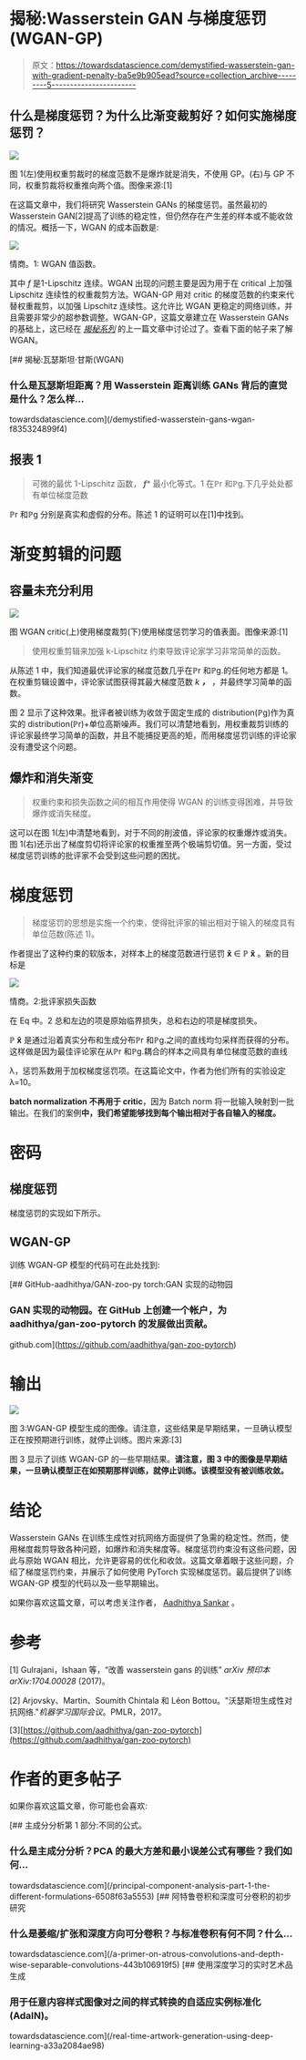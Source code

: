 # 揭秘:Wasserstein GAN 与梯度惩罚(WGAN-GP)

> 原文：<https://towardsdatascience.com/demystified-wasserstein-gan-with-gradient-penalty-ba5e9b905ead?source=collection_archive---------5----------------------->

## 什么是梯度惩罚？为什么比渐变裁剪好？如何实施梯度惩罚？

![](img/be95a79952f0f69cef26cbc762216daa.png)

图 1(左)使用权重剪裁时的梯度范数不是爆炸就是消失，不使用 GP。(右)与 GP 不同，权重剪裁将权重推向两个值。图像来源:[1]

在这篇文章中，我们将研究 Wasserstein GANs 的梯度惩罚。虽然最初的 Wasserstein GAN[2]提高了训练的稳定性，但仍然存在产生差的样本或不能收敛的情况。概括一下，WGAN 的成本函数是:

![](img/02b65a6b7407858cb89950f5c4c31ac7.png)

情商。1: WGAN 值函数。

其中 *f* 是1-Lipschitz 连续。WGAN 出现的问题主要是因为用于在 critical 上加强 Lipschitz 连续性的权重裁剪方法。WGAN-GP 用对 critic 的梯度范数的约束来代替权重裁剪，以加强 Lipschitz 连续性。这允许比 WGAN 更稳定的网络训练，并且需要非常少的超参数调整。WGAN-GP，这篇文章建立在 Wasserstein GANs 的基础上，这已经在 [*揭秘系列*](https://asankar96.medium.com/list/demystified-deep-learning-1273a227565c) 的上一篇文章中讨论过了。查看下面的帖子来了解 WGAN。

[](/demystified-wasserstein-gans-wgan-f835324899f4) [## 揭秘:瓦瑟斯坦·甘斯(WGAN)

### 什么是瓦瑟斯坦距离？用 Wasserstein 距离训练 GANs 背后的直觉是什么？怎么样…

towardsdatascience.com](/demystified-wasserstein-gans-wgan-f835324899f4) 

## 报表 1

> 可微的最优 1-Lipschitz 函数， ***f**** 最小化等式。1 在ℙr 和ℙg.下几乎处处都有单位梯度范数

ℙr 和ℙg 分别是真实和虚假的分布。陈述 1 的证明可以在[1]中找到。

# 渐变剪辑的问题

## 容量未充分利用

![](img/caeb64eace98b64bb666a87363018a6c.png)

图 WGAN critic(上)使用梯度裁剪(下)使用梯度惩罚学习的值表面。图像来源:[1]

> 使用权重剪辑来加强 k-Lipschitz 约束导致评论家学习非常简单的函数。

从陈述 1 中，我们知道最优评论家的梯度范数几乎在ℙr 和ℙg.的任何地方都是 1。在权重剪辑设置中，评论家试图获得其最大梯度范数 *k* ***，*** ，并最终学习简单的函数。

图 2 显示了这种效果。批评者被训练为收敛于固定生成的 distribution(ℙg)作为真实的 distribution(ℙr)+单位高斯噪声。我们可以清楚地看到，用权重裁剪训练的评论家最终学习简单的函数，并且不能捕捉更高的矩，而用梯度惩罚训练的评论家没有遭受这个问题。

## 爆炸和消失渐变

> 权重约束和损失函数之间的相互作用使得 WGAN 的训练变得困难，并导致爆炸或消失梯度。

这可以在图 1(左)中清楚地看到，对于不同的削波值，评论家的权重爆炸或消失。图 1(右)还示出了梯度剪切将评论家的权重推至两个极端剪切值。另一方面，受过梯度惩罚训练的批评家不会受到这些问题的困扰。

# 梯度惩罚

> 梯度惩罚的思想是实施一个约束，使得批评家的输出相对于输入的梯度具有单位范数(陈述 1)。

作者提出了这种约束的软版本，对样本上的梯度范数进行惩罚 **x̂** ∈ ℙ **x̂** 。新的目标是

![](img/e89ec1cdff073004f6d2aa28030638fe.png)

情商。2:批评家损失函数

在 Eq 中。2 总和左边的项是原始临界损失，总和右边的项是梯度损失。

ℙ **x̂** 是通过沿着真实分布和生成分布ℙr 和ℙg.之间的直线均匀采样而获得的分布。这样做是因为最佳评论家在从ℙr 和ℙg.耦合的样本之间具有单位梯度范数的直线

λ，惩罚系数用于加权梯度惩罚项。在这篇论文中，作者为他们所有的实验设定λ=10。

**batch normalization 不再用于 critic**，因为 Batch norm 将一批输入映射到一批输出。在我们的案例**中，我们希望能够找到每个输出相对于各自输入的梯度。**

# 密码

## 梯度惩罚

梯度惩罚的实现如下所示。

## WGAN-GP

训练 WGAN-GP 模型的代码可在此处找到:

 [## GitHub-aadhithya/GAN-zoo-py torch:GAN 实现的动物园

### GAN 实现的动物园。在 GitHub 上创建一个帐户，为 aadhithya/gan-zoo-pytorch 的发展做出贡献。

github.com](https://github.com/aadhithya/gan-zoo-pytorch) 

# 输出

![](img/fb974e6540769451731eff0fca7aa876.png)

图 3:WGAN-GP 模型生成的图像。请注意，这些结果是早期结果，一旦确认模型正在按预期进行训练，就停止训练。图片来源:[3]

图 3 显示了训练 WGAN-GP 的一些早期结果。**请注意，图 3 中的图像是早期结果，一旦确认模型正在如预期那样训练，就停止训练。该模型没有被训练收敛。**

# 结论

Wasserstein GANs 在训练生成性对抗网络方面提供了急需的稳定性。然而，使用梯度裁剪导致各种问题，如爆炸和消失梯度等。梯度惩罚约束没有这些问题，因此与原始 WGAN 相比，允许更容易的优化和收敛。这篇文章着眼于这些问题，介绍了梯度惩罚约束，并展示了如何使用 PyTorch 实现梯度惩罚。最后提供了训练 WGAN-GP 模型的代码以及一些早期输出。

如果你喜欢这篇文章，可以考虑关注作者， [Aadhithya Sankar](https://medium.com/u/82053676fe58?source=post_page-----ba5e9b905ead--------------------------------) 。

# 参考

[1] Gulrajani，Ishaan 等，“改善 wasserstein gans 的训练” *arXiv 预印本 arXiv:1704.00028* (2017)。

[2] Arjovsky、Martin、Soumith Chintala 和 Léon Bottou。"沃瑟斯坦生成性对抗网络."*机器学习国际会议*。PMLR，2017。

[3][https://github.com/aadhithya/gan-zoo-pytorch](https://github.com/aadhithya/gan-zoo-pytorch)

# 作者的更多帖子

如果你喜欢这篇文章，你可能也会喜欢:

[](/principal-component-analysis-part-1-the-different-formulations-6508f63a5553) [## 主成分分析第 1 部分:不同的公式。

### 什么是主成分分析？PCA 的最大方差和最小误差公式有哪些？我们如何…

towardsdatascience.com](/principal-component-analysis-part-1-the-different-formulations-6508f63a5553) [](/a-primer-on-atrous-convolutions-and-depth-wise-separable-convolutions-443b106919f5) [## 阿特鲁卷积和深度可分卷积的初步研究

### 什么是萎缩/扩张和深度方向可分卷积？与标准卷积有何不同？什么…

towardsdatascience.com](/a-primer-on-atrous-convolutions-and-depth-wise-separable-convolutions-443b106919f5) [](/real-time-artwork-generation-using-deep-learning-a33a2084ae98) [## 使用深度学习的实时艺术品生成

### 用于任意内容样式图像对之间的样式转换的自适应实例标准化(AdaIN)。

towardsdatascience.com](/real-time-artwork-generation-using-deep-learning-a33a2084ae98)